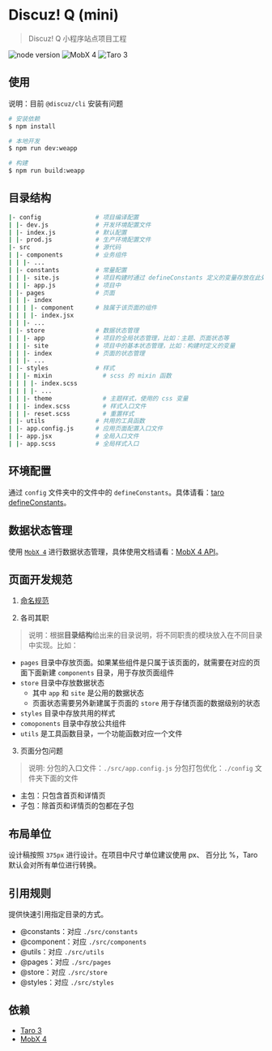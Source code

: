 # Discuz! Q (mini)

> Discuz! Q 小程序站点项目工程

![node version](https://img.shields.io/badge/node-%3E%3D10.13.0-blue)
![MobX 4](https://img.shields.io/badge/MobX-4.15.4-brightgreen)
![Taro 3](https://img.shields.io/badge/Taro-3.1.1-brightgreen)

## 使用

说明：目前 `@discuz/cli` 安装有问题

```bash
# 安装依赖
$ npm install

# 本地开发
$ npm run dev:weapp

# 构建
$ npm run build:weapp
```

## 目录结构

```bash
|- config               # 项目编译配置
| |- dev.js             # 开发环境配置文件
| |- index.js           # 默认配置
| |- prod.js            # 生产环境配置文件
|- src                  # 源代码
| |- components         # 业务组件
| | |- ...
| |- constants          # 常量配置
| | |- site.js          # 项目构建时通过 defineConstants 定义的变量存放在此处
| | |- app.js           # 项目中
| |- pages              # 页面
| | |- index
| | | |- component      # 独属于该页面的组件
| | | |- index.jsx
| | |- ...
| |- store              # 数据状态管理
| | |- app              # 项目的全局状态管理，比如：主题、页面状态等
| | |- site             # 项目中的基本状态管理，比如：构建时定义的变量
| | |- index            # 页面的状态管理
| | |- ...
| |- styles             # 样式
| | |- mixin              # scss 的 mixin 函数
| | | |- index.scss
| | | |- ...
| | |- theme              # 主题样式，使用的 css 变量
| | |- index.scss         # 样式入口文件
| | |- reset.scss         # 重置样式
| |- utils              # 共用的工具函数
| |- app.config.js      # 应用页面配置入口文件
| |- app.jsx            # 全局入口文件
| |- app.scss           # 全局样式入口
```

## 环境配置

通过 `config` 文件夹中的文件中的 `defineConstants`。具体请看：[taro defineConstants](https://taro-docs.jd.com/taro/docs/next/config-detail#defineconstants)。

## 数据状态管理

使用 [`MobX 4`](https://cn.mobx.js.org) 进行数据状态管理，具体使用文档请看：[MobX 4 API](https://cn.mobx.js.org/refguide/api.html)。

## 页面开发规范

1. [命名规范](./docs/naming.md)

2. 各司其职

> 说明：根据**目录结构**给出来的目录说明，将不同职责的模块放入在不同目录中实现。比如：

- `pages` 目录中存放页面。如果某些组件是只属于该页面的，就需要在对应的页面下面新建 `components` 目录，用于存放页面组件
- `store` 目录中存放数据状态
  - 其中 `app` 和 `site` 是公用的数据状态
  - 页面状态需要另外新建属于页面的 `store` 用于存储页面的数据级别的状态
- `styles` 目录中存放共用的样式
- `comoponents` 目录中存放公共组件
- `utils` 是工具函数目录，一个功能函数对应一个文件

3. 页面分包问题
> 说明:
> 分包的入口文件：`./src/app.config.js`
> 分包打包优化：`./config` 文件夹下面的文件
- 主包：只包含首页和详情页
- 子包：除首页和详情页的包都在子包

## 布局单位

设计稿按照 `375px` 进行设计。在项目中尺寸单位建议使用 px、 百分比 %，Taro 默认会对所有单位进行转换。

## 引用规则

提供快速引用指定目录的方式。

- @constants：对应 `./src/constants`
- @component：对应 `./src/components`
- @utils：对应 `./src/utils`
- @pages：对应 `./src/pages`
- @store：对应 `./src/store`
- @styles：对应 `./src/styles`


## 依赖
- [Taro 3](http://taro-docs.jd.com/taro/docs/README)
- [MobX 4](https://cn.mobx.js.org/)
